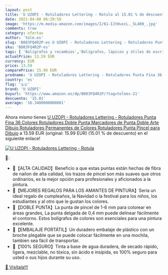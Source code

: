 ```yaml
---
layout: post
title: 'U UZOPI - Rotuladores Lettering - Rotula al 15.01 % de descuento'
date: 2021-04-08 06:29:59
image: 'https://m.media-amazon.com/images/I/61-IJtHuxcL._SL400_.jpg'
comments: true
category: ofertas
author: 'tole.es'
slug: 'B083FQ4R2P-es U UZOPI - Rotuladores Lettering - Rotuladores Punta Fina...'
sku: 'B083FQ4R2P-es'
tags: [ 'Bolígrafos y recambios','Bolígrafos, lápices y útiles de escritura','Costura y manualidades','Dibujo','Hogar y cocina','Marcadores','Materiales de dibujo','Oficina y papelería','Rotuladores de punta fina','rotuladores','u uzopi', ]
actualPrice: 13.59 EUR
currency: EUR
price: 13.59
comparePrice: 15.99 EUR
prodname: 'U UZOPI - Rotuladores Lettering - Rotuladores Punta Fina 36 Colores Rotuladores Doble Punta Marcadores de Punta Doble Arte Dibujo Rotuladores Permanentes de Colores Rotuladores Punta Pincel para Dibujo'
country: 'es'
flag: '🇪🇸'
brand: 'U UZOPI'
buyurl: 'https://www.amazon.es/dp/B083FQ4R2P/?tag=tolees-21'
descuento: '15.01'
average: '16.3400000000001'
---
```


Ahora mismo tienes [U UZOPI - Rotuladores Lettering - Rotuladores Punta Fina 36 Colores Rotuladores Doble Punta Marcadores de Punta Doble Arte Dibujo Rotuladores Permanentes de Colores Rotuladores Punta Pincel para Dibujo](https://www.amazon.es/dp/B083FQ4R2P/?tag=tolees-21) a 13.59 EUR (original: 15.99 EUR) (15.01 %  de descuento) en el siguiente enlace!

[![U UZOPI - Rotuladores Lettering - Rotula](https://m.media-amazon.com/images/I/61-IJtHuxcL._SL400_.jpg)](https://www.amazon.es/dp/B083FQ4R2P/?tag=tolees-21)

🔎:

- 🎨【ALTA CALIDAD】Beneficio a que estas puntas están hechas de fibra de nailon de alta calidad, los trazos de pincel son más suaves que otros ordinarios, es la mejor opción para profesionales y aficionados a la pintura.
- 🎨【MEJORES REGALOS PARA LOS AMANTES DE PINTURA】Sería un ideal regalo de cumpleaños, la Navidad o la festival para los niños, los estudiantes y al otro que le gustan los colores.
- 🎨【DOBLE PUNTA】La punta de pincel de 1-6 mm para colorear en áreas grandes, La punta delgada de 0,4 mm puede delinear fácilmente el contorno. Estos bolígrafos de colores son esenciales para una pintura excelente.
- 🎨【EMBALAJE PORTÁTIL】Un duradero embalaje de plástico con un broche plegable que se puede colocar fácilmente en una mochila, tambien sea fácil de transportar.
- 🎨【100% SEGURO】Tinta a base de agua duradera, de secado rápido, ligera, mezclable, no tóxica, sin ácido e insípida, es 100% seguro para usted o sus hijos durante su uso.

[🛒 Visítala!!!](https://www.amazon.es/dp/B083FQ4R2P/?tag=tolees-21)
